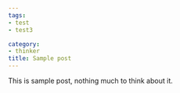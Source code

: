 ```yaml
---
tags:
- test
- test3

category:
- thinker
title: Sample post
---
```


This is sample post, nothing much to think about it.

